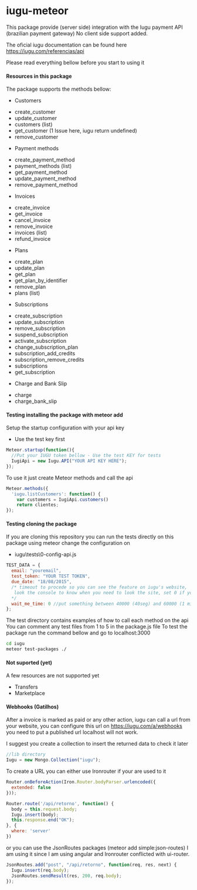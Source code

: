 # iugu-meteor
This package provide (server side) integration with the Iugu payment API (brazilian payment gateway)
No client side support added.

The oficial iugu documentation can be found here https://iugu.com/referencias/api

Please read everything bellow before you start to using it

#### Resources in this package
The package supports the methods bellow:
- Customers
* create_customer
* update_customer
* customers (list)
* get_customer (1 Issue here, iugu return undefined)
* remove_customer

- Payment methods
* create_payment_method
* payment_methods (list)
* get_payment_method
* update_payment_method
* remove_payment_method

- Invoices
* create_invoice
* get_invoice
* cancel_invoice
* remove_invoice
* invoices (list)
* refund_invoice

- Plans
* create_plan
* update_plan
* get_plan
* get_plan_by_identifier
* remove_plan
* plans (list)

- Subscriptions
* create_subscription
* update_subscription
* remove_subscription
* suspend_subscription
* activate_subscription
* change_subscription_plan
* subscription_add_credits
* subscription_remove_credits
* subscriptions
* get_subscription

- Charge and Bank Slip
* charge
* charge_bank_slip

#### Testing installing the package with meteor add

Setup the startup configuration with your api key
* Use the test key first
````js
Meteor.startup(function(){
  //Put your IUGU token bellow - Use the test KEY for tests
  IugiApi = new Iugu.API("YOUR API KEY HERE");
});
````
To use it just create Meteor methods and call the api
````js
Meteor.methods({
  'iugu.listCustomers': function() {
    var customers = IugiApi.customers()
    return clientes;
});
  ````


#### Testing cloning the package

If you are cloning this repository you can run the tests directly on this package using meteor
change the configuration on
* iugu\tests\0-config-api.js
````js
TEST_DATA = {
  email: "youremail",
  test_token: "YOUR TEST TOKEN",
  due_date: "18/08/2015",
  /* timeout to procede so you can see the feature on iugu's website,
   look the console to know when you need to look the site, set 0 if you don't want to check.
  */
  wait_me_time: 0 //put something between 40000 (40seg) and 60000 (1 minute)
};
````
The test directory contains examples of how to call each method on the api
You can comment any test files from 1 to 5 in the package.js file
To test the package run the command bellow and go to localhost:3000
````sh
cd iugu
meteor test-packages ./
````


#### Not suported (yet)

A few resources are not supported yet

- Transfers
- Marketplace


#### Webhooks (Gatilhos)

After a invoice is marked as paid or any other action, iugu can call a url from your website,
you can configure this url on https://iugu.com/a/webhooks you need to put a published url
localhost will not work.

I suggest you create a collection to insert the returned data to check it later

````js
//lib directory
Iugu = new Mongo.Collection("iugu");
````

To create a URL you can either use Ironrouter if your are used to it
````js
Router.onBeforeAction(Iron.Router.bodyParser.urlencoded({
  extended: false
}));

Router.route('/api/retorno', function() {
  body = this.request.body;
  Iugu.insert(body);
  this.response.end("OK");
}, {
  where: 'server'
})
````
or you can use the JsonRoutes packages (meteor add simple:json-routes)
I am using it since I am using angular and Ironrouter conflicted with ui-router.

````js
JsonRoutes.add("post", "/api/retorno", function(req, res, next) {
  Iugu.insert(req.body);
  JsonRoutes.sendResult(res, 200, req.body);
});
````
